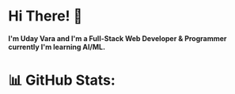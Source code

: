 <h1>Hi There! 👋</h1>
<h4>I'm Uday Vara and I'm a Full-Stack Web Developer & Programmer currently I'm learning AI/ML.</h4>

# 📊 GitHub Stats:


<!-- Proudly created with GPRM ( https://gprm.itsvg.in ) -->
